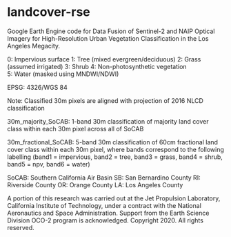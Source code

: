 # landcover-rse

Google Earth Engine code for Data Fusion of Sentinel-2 and NAIP Optical Imagery for High-Resolution Urban Vegetation Classification in the Los Angeles Megacity. 

0: Impervious surface
1: Tree (mixed evergreen/deciduous)
2: Grass (assumed irrigated)
3: Shrub 
4: Non-photosynthetic vegetation	
5: Water (masked using MNDWI/NDWI)

EPSG: 4326/WGS 84 

Note: Classified 30m pixels are aligned with projection of 2016 NLCD classification 

30m_majority_SoCAB: 1-band 30m classification of majority land cover class within each 30m pixel across all of SoCAB 

30m_fractional_SoCAB: 5-band 30m classification of 60cm fractional land cover class within each 30m pixel, where bands correspond to the following labelling (band1 = impervious, band2 = tree, band3 = grass, band4 = shrub, band5 = npv, band6 = water)

SoCAB: Southern California Air Basin 
SB: San Bernardino County
RI: Riverside County
OR: Orange County
LA: Los Angeles County 

A portion of this research was carried out at the Jet Propulsion Laboratory, California Institute of Technology, under a contract with the National Aeronautics and Space Administration. Support from the Earth Science Division OCO-2 program is acknowledged. Copyright 2020. All rights reserved.
